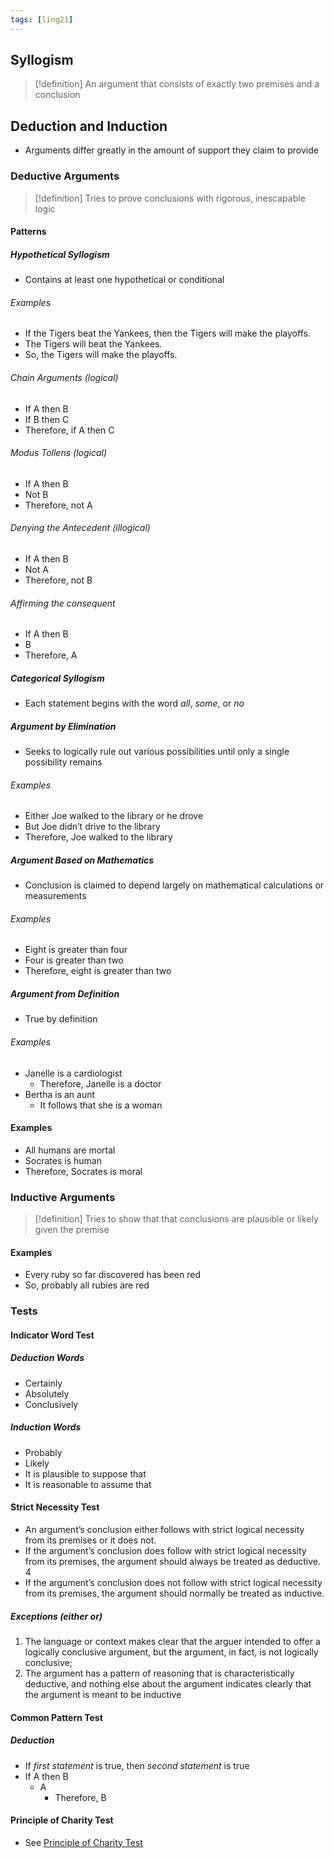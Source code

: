 ```yaml
---
tags: [ling21]
---
```


## Syllogism
>[!definition]
>An argument that consists of exactly two premises and a conclusion
## Deduction and Induction
- Arguments differ greatly in the amount of support they claim to provide
### Deductive Arguments
>[!definition]
>Tries to prove conclusions with rigorous, inescapable logic
#### Patterns
##### Hypothetical Syllogism
- Contains at least one hypothetical or conditional
###### Examples
- If the Tigers beat the Yankees, then the Tigers will make the playoffs.
- The Tigers will beat the Yankees.
- So, the Tigers will make the playoffs.
###### Chain Arguments (logical)
- If A then B
- If B then C
- Therefore, if A then C
###### Modus Tollens (logical)
- If A then B
- Not B
- Therefore, not A
###### Denying the Antecedent (illogical)
- If A then B
- Not A
- Therefore, not B
###### Affirming the consequent
- If A then B
- B
- Therefore, A
##### Categorical Syllogism
- Each statement begins with the word *all*, *some*, or *no*
##### Argument by Elimination
- Seeks to logically rule out various possibilities until only a single possibility remains
###### Examples
- Either Joe walked to the library or he drove
- But Joe didn’t drive to the library
- Therefore, Joe walked to the library
##### Argument Based on Mathematics
- Conclusion is claimed to depend largely on mathematical calculations or measurements
###### Examples
- Eight is greater than four
- Four is greater than two
- Therefore, eight is greater than two
##### Argument from Definition
- True by definition
###### Examples
- Janelle is a cardiologist
	- Therefore, Janelle is a doctor
- Bertha is an aunt
	- It follows that she is a woman
#### Examples
- All humans are mortal
- Socrates is human
- Therefore, Socrates is moral
### Inductive Arguments
>[!definition]
>Tries to show that that conclusions are plausible or likely given the premise
#### Examples
- Every ruby so far discovered has been red
- So, probably all rubies are red
### Tests
#### Indicator Word Test
##### Deduction Words
- Certainly
- Absolutely
- Conclusively
##### Induction Words
- Probably
- Likely
- It is plausible to suppose that
- It is reasonable to assume that
#### Strict Necessity Test
- An argument’s conclusion either follows with strict logical necessity from its premises or it does not. 
- If the argument’s conclusion does follow with strict logical necessity from its premises, the argument should always be treated as deductive. 4
- If the argument’s conclusion does not follow with strict logical necessity from its premises, the argument should normally be treated as inductive.
##### Exceptions (either or)
1. The language or context makes clear that the arguer intended to offer a logically conclusive argument, but the argument, in fact, is not logically conclusive;
2. The argument has a pattern of reasoning that is characteristically deductive, and nothing else about the argument indicates clearly that the argument is meant to be inductive
#### Common Pattern Test
##### Deduction
- If  *first statement* is true, then *second statement* is true
- If A then B
	- A
		- Therefore, B
#### Principle of Charity Test
- See [Principle of Charity Test](2%20-%20Recognizing%20Arguments.md#Principle%20of%20Charity%20Test)
